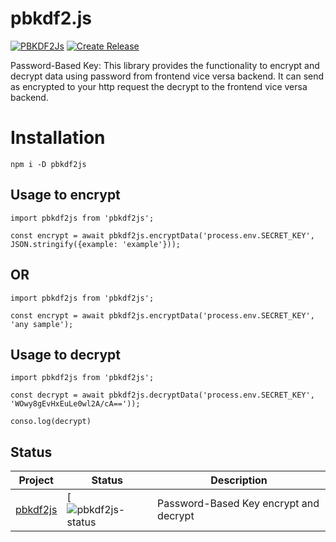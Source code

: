 # pbkdf2.js

[![PBKDF2Js](https://github.com/xkid1/pbkdf2.js/actions/workflows/main.yml/badge.svg?branch=main)](https://github.com/xkid1/pbkdf2.js/actions/workflows/main.yml) [![Create Release](https://github.com/xkid1/pbkdf2.js/actions/workflows/release-tag.yml/badge.svg)](https://github.com/xkid1/pbkdf2.js/actions/workflows/release-tag.yml)

Password-Based Key: This library provides the functionality to encrypt and decrypt data using password from frontend vice versa backend. It can send as encrypted to your http request the decrypt to the  frontend vice versa backend.


# Installation

`npm i -D pbkdf2js`


## Usage to encrypt

```
import pbkdf2js from 'pbkdf2js';

const encrypt = await pbkdf2js.encryptData('process.env.SECRET_KEY', JSON.stringify({example: 'example'}));

```

## OR

```
import pbkdf2js from 'pbkdf2js';

const encrypt = await pbkdf2js.encryptData('process.env.SECRET_KEY', 'any sample');

```


## Usage to decrypt

```
import pbkdf2js from 'pbkdf2js';

const decrypt = await pbkdf2js.decryptData('process.env.SECRET_KEY', 'WOwy8gEvHxEuLe0wl2A/cA=='));

conso.log(decrypt)

```

## Status
| Project               | Status                                                       | Description                                             |
| --------------------- | ------------------------------------------------------------ | ------------------------------------------------------- |
| [pbkdf2js]          | [![pbkdf2js-status][pbkdf2js-package]                   | Password-Based Key encrypt and decrypt                      |

[pbkdf2js]: https://github.com/xkid1/pbkdf2.js
[pbkdf2js-package]: https://npmjs.com/package/pbkdf2js
[pbkdf2js-status]: https://img.shields.io/npm/v/vue-router.svg

